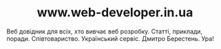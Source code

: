 <h1 align="center">www.web-developer.in.ua </h1>
Веб довідник для всіх, хто вивчає веб розробку. Статті, приклади, поради. Cпівтовариство. Український сервіс. Дмитро Берестень.
Ура!
